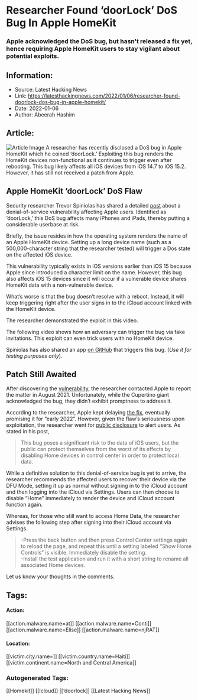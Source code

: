 # Researcher Found ‘doorLock’ DoS Bug In Apple HomeKit
### Apple acknowledged the DoS bug, but hasn't released a fix yet, hence requiring Apple HomeKit users to stay vigilant about potential exploits.

## Information:
+ Source: Latest Hacking News
+ Link: https://latesthackingnews.com/2022/01/06/researcher-found-doorlock-dos-bug-in-apple-homekit/
+ Date: 2022-01-06
+ Author: Abeerah Hashim


## Article:
![Article Image](https://latesthackingnews.com/wp-content/uploads/2022/01/iPhone-passcode.jpg)
 A researcher has recently disclosed a DoS bug in Apple HomeKit which he coined ‘doorLock.’ Exploiting this bug renders the HomeKit devices non-functional as it continues to trigger even after rebooting. This bug likely affects all iOS devices from iOS 14.7 to iOS 15.2. However, it has still not received a patch from Apple.

 Apple HomeKit ‘doorLock’ DoS Flaw
---------------------------------

 Security researcher Trevor Spiniolas has shared a detailed [post](https://trevorspiniolas.com/doorlock/doorlock.html) about a denial-of-service vulnerability affecting Apple users. Identified as ‘doorLock,’ this DoS bug affects many iPhones and iPads, thereby putting a considerable userbase at risk.

 Briefly, the issue resides in how the operating system renders the name of an Apple HomeKit device. Setting up a long device name (such as a 500,000-character string that the researcher tested) will trigger a Dos state on the affected iOS device.

 This vulnerability typically exists in iOS versions earlier than iOS 15 because Apple since introduced a character limit on the name. However, this bug also affects iOS 15 devices since it will occur if a vulnerable device shares HomeKit data with a non-vulnerable device.

 What’s worse is that the bug doesn’t resolve with a reboot. Instead, it will keep triggering right after the user signs in to the iCloud account linked with the HomeKit device.

 The researcher demonstrated the exploit in this video.

  The following video shows how an adversary can trigger the bug via fake invitations. This exploit can even trick users with no HomeKit device.

  Spiniolas has also shared an app [on GitHub](https://github.com/trevorspiniolas/homekitdos) that triggers this bug. (*Use it for testing purposes only*).

 Patch Still Awaited
-------------------

 After discovering the [vulnerability](https://latesthackingnews.com/2021/08/23/steam-wallet-api-vulnerability-discovered-allowed-for-addition-of-unlimited-funds/), the researcher contacted Apple to report the matter in August 2021. Unfortunately, while the Cupertino giant acknowledged the bug, they didn’t exhibit promptness to address it.

 According to the researcher, Apple kept delaying [the fix](https://latesthackingnews.com/2021/03/29/apple-fixed-serious-actively-exploited-zero-day-bug-with-ios-14-4-2/), eventually promising it for “early 2022”. However, given the flaw’s seriousness upon exploitation, the researcher went for [public disclosure](https://latesthackingnews.com/2020/08/24/google-urgently-fixed-a-gmail-bug-after-delaying-it-for-months/) to alert users. As stated in his post,

 
> This bug poses a significant risk to the data of iOS users, but the public can protect themselves from the worst of its effects by disabling Home devices in control center in order to protect local data.
> 
> 

 While a definitive solution to this denial-of-service bug is yet to arrive, the researcher recommends the affected users to recover their device via the DFU Mode, setting it up as normal without signing in to the iCloud account and then logging into the iCloud via Settings. Users can then choose to disable “Home” immediately to render the device and iCloud account function again.

 Whereas, for those who still want to access Home Data, the researcher advises the following step after signing into their iCloud account via Settings.

 
> -Press the back button and then press Control Center settings again to reload the page, and repeat this until a setting labeled “Show Home Controls” is visible. Immediately disable the setting.  
>  -Install the test application and run it with a short string to rename all associated Home devices.
> 
> 

 Let us know your thoughts in the comments.

   


## Tags:

#### Action:
[[action.malware.name=at]] [[action.malware.name=Conti]] [[action.malware.name=Elise]] [[action.malware.name=njRAT]]

#### Location:
[[victim.city.name=]] [[victim.country.name=Haiti]] [[victim.continent.name=North and Central America]]

### Autogenerated Tags:
[[Homekit]] [[Icloud]] [[‘doorlock]] [[Latest Hacking News]]

